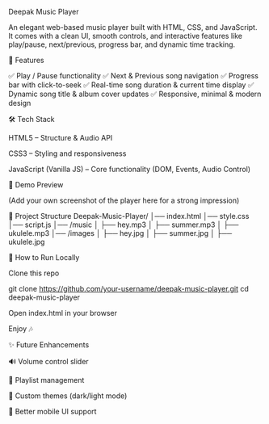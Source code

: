 Deepak Music Player

An elegant web-based music player built with HTML, CSS, and JavaScript.
It comes with a clean UI, smooth controls, and interactive features like play/pause, next/previous, progress bar, and dynamic time tracking.

🚀 Features

✅ Play / Pause functionality
✅ Next & Previous song navigation
✅ Progress bar with click-to-seek
✅ Real-time song duration & current time display
✅ Dynamic song title & album cover updates
✅ Responsive, minimal & modern design

🛠️ Tech Stack

HTML5 – Structure & Audio API

CSS3 – Styling and responsiveness

JavaScript (Vanilla JS) – Core functionality (DOM, Events, Audio Control)

📸 Demo Preview


(Add your own screenshot of the player here for a strong impression)

📂 Project Structure
Deepak-Music-Player/
│── index.html
│── style.css
│── script.js
│── /music
│    ├── hey.mp3
│    ├── summer.mp3
│    ├── ukulele.mp3
│── /images
│    ├── hey.jpg
│    ├── summer.jpg
│    ├── ukulele.jpg

🎯 How to Run Locally

Clone this repo

git clone https://github.com/your-username/deepak-music-player.git
cd deepak-music-player


Open index.html in your browser

Enjoy 🎶

✨ Future Enhancements

🔊 Volume control slider

📑 Playlist management

🎨 Custom themes (dark/light mode)

📱 Better mobile UI support

